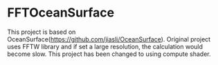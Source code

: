 # FFTOceanSurface
This project is based on OceanSurface(https://github.com/jiasli/OceanSurface).
Original project uses FFTW library and if set a large resolution, the calculation would become slow.
This project has been changed to using compute shader.


